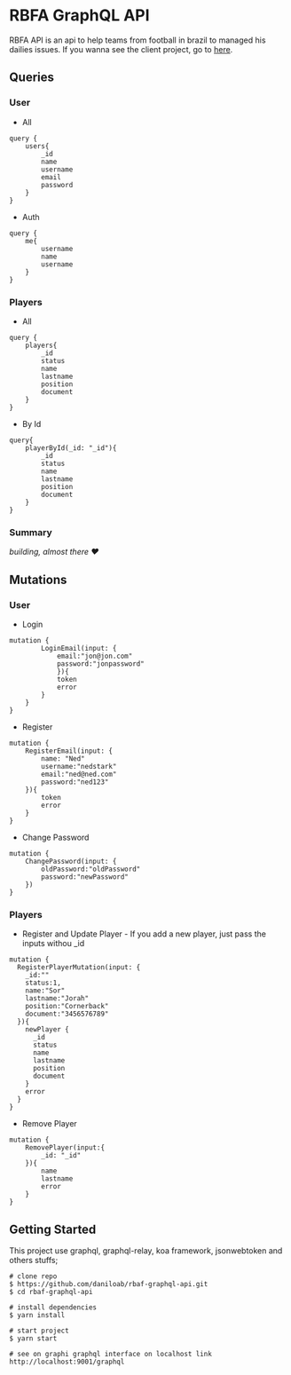
# RBFA GraphQL API 

RBFA API is an api to help teams from football in brazil to managed his dailies issues. If you wanna
see the client project, go to [here](https://github.com/daniloab/rbaf-web).

## Queries

### User
- All
```
query {
    users{
        _id
        name
        username
        email
        password
    }
}
```
- Auth
```
query {
    me{
        username
        name
        username
    }
}
```
### Players
- All
```
query {
    players{
        _id
        status
        name
        lastname
        position
        document    
    }
}
```
- By Id
```
query{
    playerById(_id: "_id"){
        _id
        status
        name
        lastname
        position
        document
    }
}
```
### Summary
_building, almost there ♥_

## Mutations

### User
- Login
```
mutation {
        LoginEmail(input: {
            email:"jon@jon.com"
            password:"jonpassword"
            }){
            token
            error
        }
    }
}
```
- Register
```
mutation {
    RegisterEmail(input: {
        name: "Ned"
        username:"nedstark"
        email:"ned@ned.com"
        password:"ned123"
    }){
        token
        error
    }
}
```
- Change Password
```
mutation {
    ChangePassword(input: {
        oldPassword:"oldPassword"
        password:"newPassword"
    })
}
```

### Players
- Register and Update Player - If you add a new player, just pass the inputs withou _id
```
mutation {
  RegisterPlayerMutation(input: {
    _id:""
    status:1,
    name:"Sor"
    lastname:"Jorah"
    position:"Cornerback"
    document:"3456576789"
  }){
    newPlayer {
      _id
      status
      name
      lastname
      position
      document
    }
    error
  }
}
```
- Remove Player
```
mutation {
    RemovePlayer(input:{
        _id: "_id"
    }){
        name
        lastname
        error
    }
}
```
## Getting Started 

This project use graphql, graphql-relay, koa framework, jsonwebtoken and others stuffs;

```
# clone repo
$ https://github.com/daniloab/rbaf-graphql-api.git
$ cd rbaf-graphql-api

# install dependencies
$ yarn install

# start project
$ yarn start

# see on graphi graphql interface on localhost link
http://localhost:9001/graphql

```